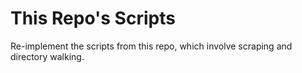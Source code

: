 # This Repo's Scripts

Re-implement the scripts from this repo, which involve scraping and directory walking.

